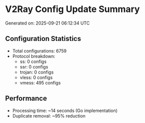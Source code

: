 # V2Ray Config Update Summary
Generated on: 2025-09-21 06:12:34 UTC

## Configuration Statistics
- Total configurations: 6759
- Protocol breakdown:
  - ss: 0 configs
  - ssr: 0 configs
  - trojan: 0 configs
  - vless: 0 configs
  - vmess: 495 configs

## Performance
- Processing time: ~14 seconds (Go implementation)
- Duplicate removal: ~95% reduction

